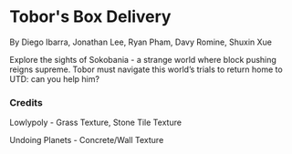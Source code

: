 # Tobor's Box Delivery
By Diego Ibarra, Jonathan Lee, Ryan Pham, Davy Romine, Shuxin Xue

Explore the sights of Sokobania - a strange world where block pushing reigns supreme. Tobor must navigate this world’s trials to return home to UTD: can you help him?

### Credits

Lowlypoly - Grass Texture, Stone Tile Texture

Undoing Planets - Concrete/Wall Texture
